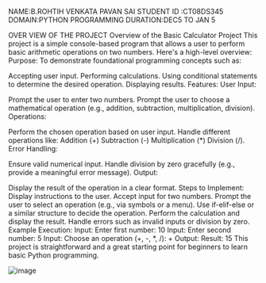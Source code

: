 NAME:B.ROHTIH VENKATA PAVAN SAI
STUDENT
ID :CT08DS345
DOMAIN:PYTHON PROGRAMMING
DURATION:DEC5 TO JAN 5


OVER VIEW OF THE PROJECT
Overview of the Basic Calculator Project
This project is a simple console-based program that allows a user to perform basic arithmetic operations on two numbers. Here's a high-level overview:
Purpose:
To demonstrate foundational programming concepts such as:

Accepting user input.
Performing calculations.
Using conditional statements to determine the desired operation.
Displaying results.
Features:
User Input:

Prompt the user to enter two numbers.
Prompt the user to choose a mathematical operation (e.g., addition, subtraction, multiplication, division).
Operations:

Perform the chosen operation based on user input.
Handle different operations like:
Addition (+)
Subtraction (-)
Multiplication (*)
Division (/).
Error Handling:

Ensure valid numerical input.
Handle division by zero gracefully (e.g., provide a meaningful error message).
Output:

Display the result of the operation in a clear format.
Steps to Implement:
Display instructions to the user.
Accept input for two numbers.
Prompt the user to select an operation (e.g., via symbols or a menu).
Use if-elif-else or a similar structure to decide the operation.
Perform the calculation and display the result.
Handle errors such as invalid inputs or division by zero.
Example Execution:
Input: Enter first number: 10
Input: Enter second number: 5
Input: Choose an operation (+, -, *, /): +
Output: Result: 15
This project is straightforward and a great starting point for beginners to learn basic Python programming.



















![image](https://github.com/user-attachments/assets/8d28e88d-be7b-42df-bc8c-6286a0744221)

